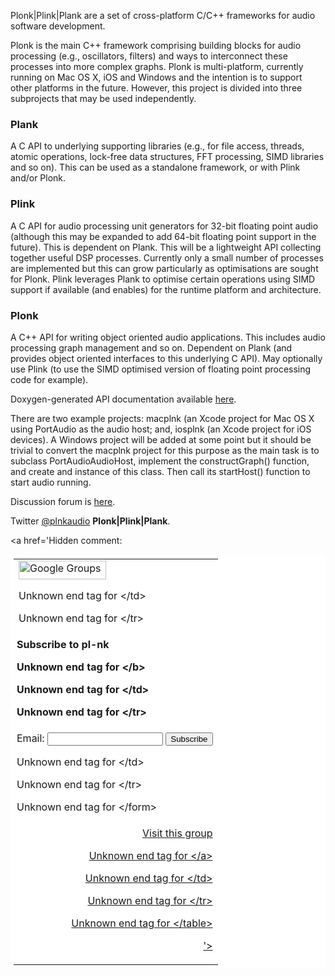 Plonk|Plink|Plank are a set of cross-platform C/C++ frameworks for audio software development.

Plonk is the main C++ framework comprising building blocks for audio processing (e.g., oscillators, filters) and ways to interconnect these processes into more complex graphs. Plonk is multi-platform, currently running on Mac OS X, iOS and Windows and the intention is to support other platforms in the future. However, this project is divided into three subprojects that may be used independently.

### Plank ###
A C API to underlying supporting libraries (e.g., for file access, threads, atomic operations, lock-free data structures, FFT processing, SIMD libraries and so on). This can be used as a standalone framework, or with Plink and/or Plonk.

### Plink ###
A C API for audio processing unit generators for 32-bit floating point audio (although this may be expanded to add 64-bit floating point support in the future). This is dependent on Plank. This will be a lightweight API collecting together useful DSP processes. Currently only a small number of processes are implemented but this can grow particularly as optimisations are sought for Plonk. Plink leverages Plank to optimise certain operations using SIMD support if available (and enables) for the runtime platform and architecture.

### Plonk ###
A C++ API for writing object oriented audio applications. This includes audio processing graph management and so on. Dependent on Plank (and provides object oriented interfaces to this underlying C API). May optionally use Plink (to use the SIMD optimised version of floating point processing code for example).

Doxygen-generated API documentation available [here](http://pl-nk.googlecode.com/git/doc/html/index.html).

There are two example projects: macplnk (an Xcode project for Mac OS X using PortAudio as the audio host; and, iosplnk (an Xcode project for iOS devices). A Windows project will be added at some point but it should be trivial to convert the macplnk project for this purpose as the main task is to subclass PortAudioAudioHost, implement the constructGraph() function, and create and instance of this class. Then call its startHost() function to start audio running.

Discussion forum is [here](http://groups.google.com/group/pl-nk).

Twitter [@plnkaudio](http://twitter.com/plnkaudio) **Plonk|Plink|Plank**.

<a href='Hidden comment: 
<table border=0 style="background-color: #fff; padding: 5px;" cellspacing=0>
<tr><td>
<img src="http://groups.google.com/intl/en/images/logos/groups_logo_sm.gif"
height=30 width=140 alt="Google Groups">


Unknown end tag for &lt;/td&gt;



Unknown end tag for &lt;/tr&gt;


<tr><td style="padding-left: 5px">
<b>Subscribe to pl-nk

Unknown end tag for &lt;/b&gt;




Unknown end tag for &lt;/td&gt;



Unknown end tag for &lt;/tr&gt;


<form action="http://groups.google.com/group/pl-nk/boxsubscribe">
<tr><td style="padding-left: 5px;">
Email: <input type=text name=email>
<input type=submit name="sub" value="Subscribe">


Unknown end tag for &lt;/td&gt;



Unknown end tag for &lt;/tr&gt;




Unknown end tag for &lt;/form&gt;


<tr><td align=right>
<a href="http://groups.google.com/group/pl-nk">Visit this group

Unknown end tag for &lt;/a&gt;




Unknown end tag for &lt;/td&gt;



Unknown end tag for &lt;/tr&gt;




Unknown end tag for &lt;/table&gt;


'></a>
